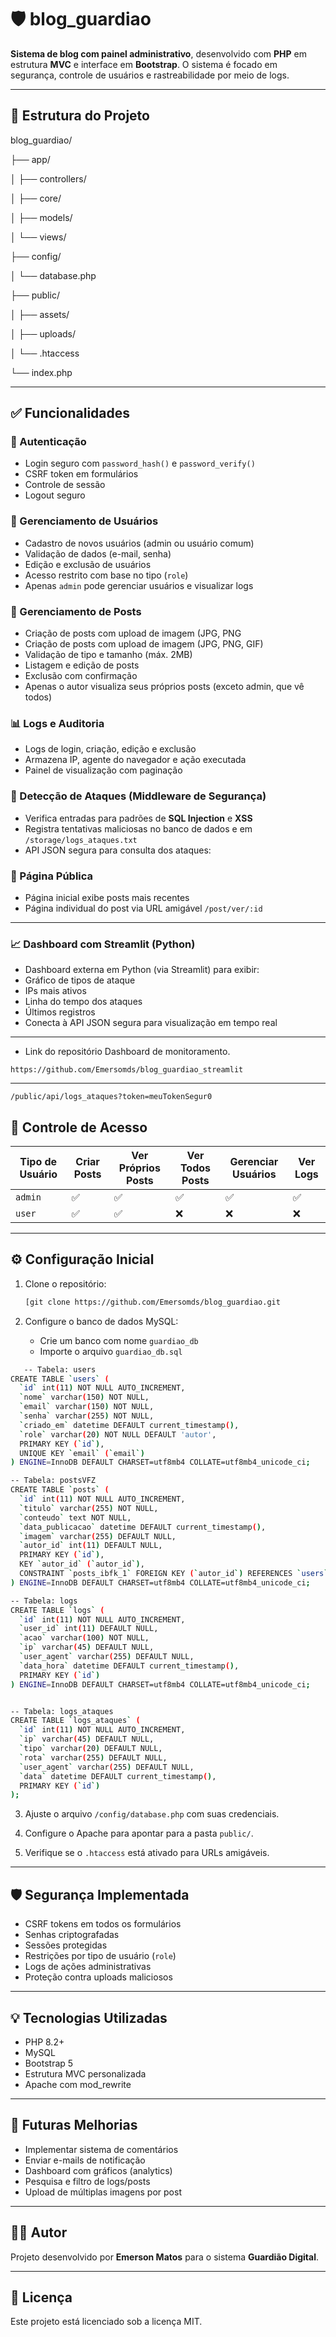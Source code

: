 # 🛡️ blog_guardiao

**Sistema de blog com painel administrativo**, desenvolvido com **PHP** em estrutura **MVC** e interface em **Bootstrap**. O sistema é focado em segurança, controle de usuários e rastreabilidade por meio de logs.

---

## 📁 Estrutura do Projeto

blog_guardiao/

├── app/

│ ├── controllers/

│ ├── core/

│ ├── models/

│ └── views/

├── config/

│ └── database.php

├── public/

│ ├── assets/

│ ├── uploads/

│ └── .htaccess

└── index.php


---

## ✅ Funcionalidades

### 🔐 Autenticação
- Login seguro com `password_hash()` e `password_verify()`
- CSRF token em formulários
- Controle de sessão
- Logout seguro

### 👤 Gerenciamento de Usuários
- Cadastro de novos usuários (admin ou usuário comum)
- Validação de dados (e-mail, senha)
- Edição e exclusão de usuários
- Acesso restrito com base no tipo (`role`)
- Apenas `admin` pode gerenciar usuários e visualizar logs

### 📝 Gerenciamento de Posts
- Criação de posts com upload de imagem (JPG, PNG
- Criação de posts com upload de imagem (JPG, PNG, GIF)
- Validação de tipo e tamanho (máx. 2MB)
- Listagem e edição de posts
- Exclusão com confirmação
- Apenas o autor visualiza seus próprios posts (exceto admin, que vê todos)

### 📊 Logs e Auditoria
- Logs de login, criação, edição e exclusão
- Armazena IP, agente do navegador e ação executada
- Painel de visualização com paginação

### 🚨 Detecção de Ataques (Middleware de Segurança)
- Verifica entradas para padrões de **SQL Injection** e **XSS**
- Registra tentativas maliciosas no banco de dados e em `/storage/logs_ataques.txt`
- API JSON segura para consulta dos ataques:

### 📄 Página Pública
- Página inicial exibe posts mais recentes
- Página individual do post via URL amigável `/post/ver/:id`

---
### 📈 Dashboard com Streamlit (Python)
- Dashboard externa em Python (via Streamlit) para exibir:
- Gráfico de tipos de ataque
- IPs mais ativos
- Linha do tempo dos ataques
- Últimos registros
- Conecta à API JSON segura para visualização em tempo real
---
- Link do repositório Dashboard de monitoramento.
```
https://github.com/Emersomds/blog_guardiao_streamlit
```
---
```
/public/api/logs_ataques?token=meuTokenSegur0
```

## 🔐 Controle de Acesso

| Tipo de Usuário | Criar Posts | Ver Próprios Posts | Ver Todos Posts | Gerenciar Usuários | Ver Logs |
|-----------------|-------------|---------------------|------------------|---------------------|----------|
| `admin`         | ✅          | ✅                  | ✅               | ✅                  | ✅       |
| `user`          | ✅          | ✅                  | ❌               | ❌                  | ❌       |

---

## ⚙️ Configuração Inicial

1. Clone o repositório:
   ```bash
   [git clone https://github.com/Emersomds/blog_guardiao.git
   ```

2. Configure o banco de dados MySQL:
   - Crie um banco com nome `guardiao_db`
   - Importe o arquivo `guardiao_db.sql`

```bash
   -- Tabela: users 
CREATE TABLE `users` (
  `id` int(11) NOT NULL AUTO_INCREMENT,
  `nome` varchar(150) NOT NULL,
  `email` varchar(150) NOT NULL,
  `senha` varchar(255) NOT NULL,
  `criado_em` datetime DEFAULT current_timestamp(),
  `role` varchar(20) NOT NULL DEFAULT 'autor',
  PRIMARY KEY (`id`),
  UNIQUE KEY `email` (`email`)
) ENGINE=InnoDB DEFAULT CHARSET=utf8mb4 COLLATE=utf8mb4_unicode_ci;

-- Tabela: postsVFZ
CREATE TABLE `posts` (
  `id` int(11) NOT NULL AUTO_INCREMENT,
  `titulo` varchar(255) NOT NULL,
  `conteudo` text NOT NULL,
  `data_publicacao` datetime DEFAULT current_timestamp(),
  `imagem` varchar(255) DEFAULT NULL,
  `autor_id` int(11) DEFAULT NULL,
  PRIMARY KEY (`id`),
  KEY `autor_id` (`autor_id`),
  CONSTRAINT `posts_ibfk_1` FOREIGN KEY (`autor_id`) REFERENCES `users` (`id`) ON DELETE SET NULL
) ENGINE=InnoDB DEFAULT CHARSET=utf8mb4 COLLATE=utf8mb4_unicode_ci;

-- Tabela: logs
CREATE TABLE `logs` (
  `id` int(11) NOT NULL AUTO_INCREMENT,
  `user_id` int(11) DEFAULT NULL,
  `acao` varchar(100) NOT NULL,
  `ip` varchar(45) DEFAULT NULL,
  `user_agent` varchar(255) DEFAULT NULL,
  `data_hora` datetime DEFAULT current_timestamp(),
  PRIMARY KEY (`id`)
) ENGINE=InnoDB DEFAULT CHARSET=utf8mb4 COLLATE=utf8mb4_unicode_ci;


-- Tabela: logs_ataques
CREATE TABLE `logs_ataques` (
  `id` int(11) NOT NULL AUTO_INCREMENT,
  `ip` varchar(45) DEFAULT NULL,
  `tipo` varchar(20) DEFAULT NULL,
  `rota` varchar(255) DEFAULT NULL,
  `user_agent` varchar(255) DEFAULT NULL,
  `data` datetime DEFAULT current_timestamp(),
  PRIMARY KEY (`id`)
);
```
3. Ajuste o arquivo `/config/database.php` com suas credenciais.

4. Configure o Apache para apontar para a pasta `public/`.

5. Verifique se o `.htaccess` está ativado para URLs amigáveis.

---

## 🛡️ Segurança Implementada

- CSRF tokens em todos os formulários
- Senhas criptografadas
- Sessões protegidas
- Restrições por tipo de usuário (`role`)
- Logs de ações administrativas
- Proteção contra uploads maliciosos

---

## 💡 Tecnologias Utilizadas

- PHP 8.2+
- MySQL
- Bootstrap 5
- Estrutura MVC personalizada
- Apache com mod_rewrite

---

## 📌 Futuras Melhorias

- Implementar sistema de comentários
- Enviar e-mails de notificação
- Dashboard com gráficos (analytics)
- Pesquisa e filtro de logs/posts
- Upload de múltiplas imagens por post

---

## 👨‍💻 Autor

Projeto desenvolvido por **Emerson Matos** para o sistema **Guardião Digital**.

---

## 📝 Licença

Este projeto está licenciado sob a licença MIT.
